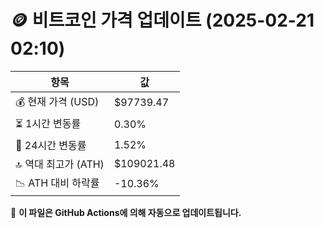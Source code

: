 # 🪙 비트코인 가격 업데이트 (2025-02-21 02:10)

| 항목                | 값 |
|--------------------|----------------|
| 💰 현재 가격 (USD) | $97739.47 |
| ⏳ 1시간 변동률    | 0.30% |
| 📆 24시간 변동률   | 1.52% |
| 🔝 역대 최고가 (ATH) | $109021.48 |
| 📉 ATH 대비 하락률 | -10.36% |

🔄 **이 파일은 GitHub Actions에 의해 자동으로 업데이트됩니다.**
